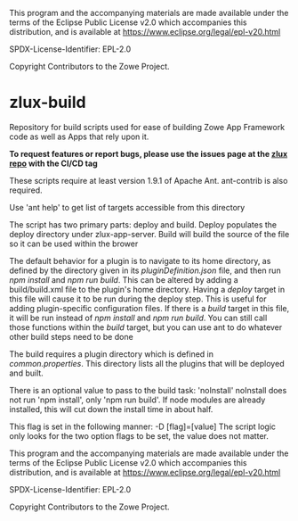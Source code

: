 This program and the accompanying materials are
made available under the terms of the Eclipse Public License v2.0 which accompanies
this distribution, and is available at https://www.eclipse.org/legal/epl-v20.html

SPDX-License-Identifier: EPL-2.0

Copyright Contributors to the Zowe Project.

# zlux-build
Repository for build scripts used for ease of building Zowe App Framework code as well as Apps that rely upon it.

**To request features or report bugs, please use the issues page at the [zlux repo](https://github.com/zowe/zlux/issues) with the CI/CD tag**

These scripts require at least version 1.9.1 of Apache Ant. ant-contrib is also required.

Use 'ant help' to get list of targets accessible from this directory

The script has two primary parts: deploy and build. Deploy populates the deploy directory under zlux-app-server. Build will build the source of the file so it can be used within the brower

The default behavior for a plugin is to navigate to its home directory, as defined by the directory given in its _pluginDefinition.json_ file, and then run _npm install_ and _npm run build_. This can be altered by adding a build/build.xml file to the plugin's home directory. Having a _deploy_ target in this file will cause it to be run during the deploy step. This is useful for adding plugin-specific configuration files. If there is a _build_ target in this file, it will be run instead of _npm install_ and _npm run build_. You can still call those functions within the _build_ target, but you can use ant to do whatever other build steps need to be done

The build requires a plugin directory which is defined in _common.properties_. This directory lists all the plugins that will be deployed and built.

There is an optional value to pass to the build task: 'noInstall'
noInstall does not run 'npm install', only 'npm run build'. If node modules are already installed, this will cut down the install time in about half.

This flag is set in the following manner: -D [flag]=[value]
The script logic only looks for the two option flags to be set, the value does not matter.

This program and the accompanying materials are
made available under the terms of the Eclipse Public License v2.0 which accompanies
this distribution, and is available at https://www.eclipse.org/legal/epl-v20.html

SPDX-License-Identifier: EPL-2.0

Copyright Contributors to the Zowe Project.
